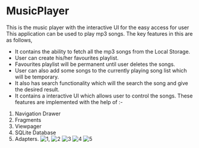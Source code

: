 # MusicPlayer
This is the music player with the interactive UI for the easy access for user
This application can be used to play mp3 songs. The key features in this are as follows,
* It contains the ability to fetch all the mp3 songs from the Local Storage. 
* User can create his/her favourites playlist.
* Favourites playlist will be permanent until user deletes the songs.
* User can also add some songs to the currently playing song list which will be temporary.
* It also has search functionality which will the search the song and give the desired result.
* It contains a interactive UI which allows user to control the songs. 
These features are implemented with the help of :-
1. Navigation Drawer
2. Fragments
3. Viewpager
4. SQLite Database
5. Adapters.
![1](https://user-images.githubusercontent.com/66657628/111024175-4148f200-8403-11eb-837c-f7da3eedd9e6.jpeg), ![2](https://user-images.githubusercontent.com/66657628/111024182-44dc7900-8403-11eb-8675-e1570615404a.jpeg)
![3](https://user-images.githubusercontent.com/66657628/111024189-49089680-8403-11eb-858e-8800fa8fd6d9.jpeg)
![4](https://user-images.githubusercontent.com/66657628/111024187-48700000-8403-11eb-82af-81a57793c1c7.jpeg)
![5](https://user-images.githubusercontent.com/66657628/111024188-48700000-8403-11eb-99e0-d9d35d18d121.jpeg)
